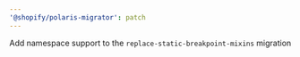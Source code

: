 ```yaml
---
'@shopify/polaris-migrator': patch
---
```


Add namespace support to the `replace-static-breakpoint-mixins` migration
